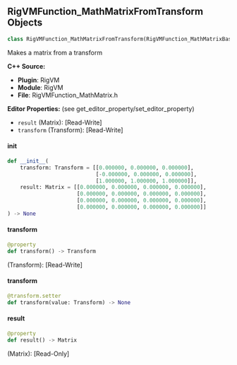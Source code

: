 ## RigVMFunction_MathMatrixFromTransform Objects

```python
class RigVMFunction_MathMatrixFromTransform(RigVMFunction_MathMatrixBase)
```

Makes a matrix from a transform

**C++ Source:**

- **Plugin**: RigVM
- **Module**: RigVM
- **File**: RigVMFunction_MathMatrix.h

**Editor Properties:** (see get_editor_property/set_editor_property)

- ``result`` (Matrix):  [Read-Write]
- ``transform`` (Transform):  [Read-Write]

<a id="unreal.RigVMFunction_MathMatrixFromTransform.__init__"></a>

#### __init__

```python
def __init__(
    transform: Transform = [[0.000000, 0.000000, 0.000000],
                            [-0.000000, 0.000000, 0.000000],
                            [1.000000, 1.000000, 1.000000]],
    result: Matrix = [[0.000000, 0.000000, 0.000000, 0.000000],
                      [0.000000, 0.000000, 0.000000, 0.000000],
                      [0.000000, 0.000000, 0.000000, 0.000000],
                      [0.000000, 0.000000, 0.000000, 0.000000]]
) -> None
```

<a id="unreal.RigVMFunction_MathMatrixFromTransform.transform"></a>

#### transform

```python
@property
def transform() -> Transform
```

(Transform):  [Read-Write]

<a id="unreal.RigVMFunction_MathMatrixFromTransform.transform"></a>

#### transform

```python
@transform.setter
def transform(value: Transform) -> None
```

<a id="unreal.RigVMFunction_MathMatrixFromTransform.result"></a>

#### result

```python
@property
def result() -> Matrix
```

(Matrix):  [Read-Only]

<a id="unreal.RigUnit_MathMatrixFromTransform"></a>